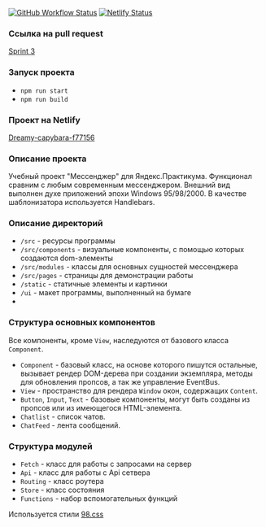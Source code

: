
[![GitHub Workflow Status](https://img.shields.io/github/actions/workflow/status/djpont/middle.messenger.praktikum.yandex/tests.yml)](https://github.com/djpont/middle.messenger.praktikum.yandex/actions)
[![Netlify Status](https://api.netlify.com/api/v1/badges/b32e09ac-0be1-44f2-ac50-b754434586f1/deploy-status)](https://app.netlify.com/sites/dreamy-capybara-f77156/deploys)

### Ссылка на pull request
[Sprint 3](https://github.com/djpont/middle.messenger.praktikum.yandex/pull/4)


### Запуск проекта
* `npm run start`
* `npm run build`


### Проект на Netlify
[Dreamy-capybara-f77156](https://dreamy-capybara-f77156.netlify.app)


### Описание проекта
Учебный проект "Мессенджер" для Яндекс.Практикума.
Функционал сравним с любым современным мессенджером.
Внешний вид выполнен духе приложений эпохи Windows 95/98/2000.
В качестве шаблонизатора используется Handlebars.


### Описание директорий
* `/src` - ресурсы программы
* `/src/components` - визуальные компоненты, с помощью которых создаются dom-элементы
* `/src/modules` - классы для основных сущностей мессенджера
* `/src/pages` - страницы для демонстрации работы
* `/static` - статичные элементы и картинки
* `/ui` - макет программы, выполненный на бумаге
* 

### Структура основных компонентов
Все компоненты, кроме `View`, наследуются от базового класса `Component`.
* `Component` - базовый класс, на основе которого пишутся остальные, вызывает рендер DOM-дерева при создании экземпляра, методы для обновления пропсов, а так же управление EventBus.
* `View` - пространство для рендера `Window` окон, содержащих `Content`.
* `Button`, `Input`, `Text` - базовые компоненты, могут быть созданы из пропсов или из имеющегося HTML-элемента.
* `Chatlist` - список чатов.
* `ChatFeed` - лента сообщений.

### Структура модулей
* `Fetch` - класс для работы с запросами на сервер
* `Api` - класс для работы с Api сетвера
* `Routing` - класс роутера
* `Store` - класс состояния
* `Functions` - набор вспомогательных функций

Используется стили [98.css](https://jdan.github.io/98.css/)
